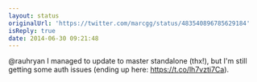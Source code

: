 ```yaml
---
layout: status
originalUrl: 'https://twitter.com/marcgg/status/483540896785629184'
isReply: true
date: 2014-06-30 09:21:48
---
```


@rauhryan I managed to update to master standalone (thx!), but I'm still getting some auth issues (ending up here: https://t.co/lh7vzti7Ca).
